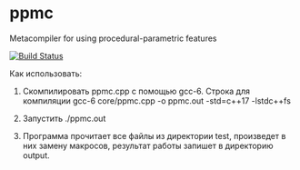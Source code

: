 # ppmc
Metacompiler for using procedural-parametric features

[![Build Status](https://travis-ci.org/kpdev/ppmc.svg?branch=master)](https://travis-ci.org/kpdev/ppmc)

Как использовать:

1) Скомпилировать ppmc.cpp с помощью gcc-6. Строка для компиляции gcc-6 core/ppmc.cpp -o ppmc.out -std=c++17 -lstdc++fs

2) Запустить ./ppmc.out

3) Программа прочитает все файлы из директории test, произведет в них замену макросов, результат работы запишет в директорию output.
